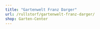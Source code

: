 ```yaml
---
title: "Gartenwelt Franz Darger"
url: /rullstorf/gartenwelt-franz-darger/
shop: Garten-Center
---
```

